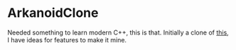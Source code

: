 # ArkanoidClone

Needed something to learn modern C++, this is that. Initially a clone of [this](https://github.com/SuperV1234/Tutorials/blob/master/DiveIntoC%2B%2B11/1_Arkanoid/p9.cpp), I have ideas for features to make it mine.
